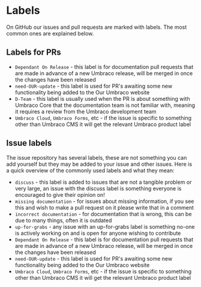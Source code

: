 # Labels

On GitHub our issues and pull requests are marked with labels.  The most common ones are explained below.

## Labels for PRs

- `Dependant On Release` - this label is for documentation pull requests that are made in advance of a new Umbraco release, will be merged in once the changes have been released
- `need-OUR-update` - this label is used for PR's awaiting some new functionality being added to the Our Umbraco website
- `D-Team` - this label is usually used when the PR is about something with Umbraco Core that the documentation team is not familiar with, meaning it requires a review from the Umbraco development team
- `Umbraco Cloud`, `Umbraco Forms`, etc - if the issue is specific to something other than Umbraco CMS it will get the relevant Umbraco product label

## Issue labels

The issue repository has several labels, these are not something you can add yourself but they may be added to your issue and other issues. Here is a quick overview of the commonly used labels and what they mean:

- `discuss` - this label is added to issues that are not a tangible problem or very large, an issue with the discuss label is something everyone is encouraged to give their opinion on!
- `missing documentation` - for issues about missing information, if you see this and wish to make a pull request on it please write that in a comment
- `incorrect documentation` - for documentation that is wrong, this can be due to many things, often it is outdated
- `up-for-grabs` - any issue with an up-for-grabs label is something no-one is actively working on and is open for anyone wishing to contribute
- `Dependant On Release` - this label is for documentation pull requests that are made in advance of a new Umbraco release, will be merged in once the changes have been released
- `need-OUR-update` - this label is used for PR's awaiting some new functionality being added to the Our Umbraco website
- `Umbraco Cloud`, `Umbraco Forms`, etc - if the issue is specific to something other than Umbraco CMS it will get the relevant Umbraco product label
